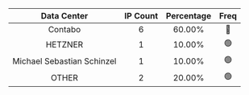 | Data Center | IP Count | Percentage | Freq |
|:------------:|:--------:|:-----------:|:-----:|
| Contabo | 6 | 60.00% | 🔴 |
| HETZNER | 1 | 10.00% | 🟢 |
| Michael Sebastian Schinzel | 1 | 10.00% | 🟢 |
| OTHER | 2 | 20.00% | 🟢 |